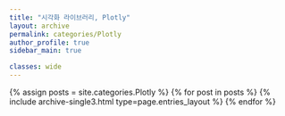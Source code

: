 ```yaml
---
title: "시각화 라이브러리, Plotly"
layout: archive
permalink: categories/Plotly
author_profile: true
sidebar_main: true

classes: wide
---
```



{% assign posts = site.categories.Plotly %}
{% for post in posts %} {% include archive-single3.html type=page.entries_layout %} {% endfor %}